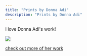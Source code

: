 ```yaml
---
title: "Prints by Donna Adi"
description: "Prints by Donna Adi"
---
```

I love Donna Adi's work!        

<img src="/Blog/img/famous.png" class="pic">

<a class="moreinfo" href="https://donnadi.com/"> check out more of her work</a>
